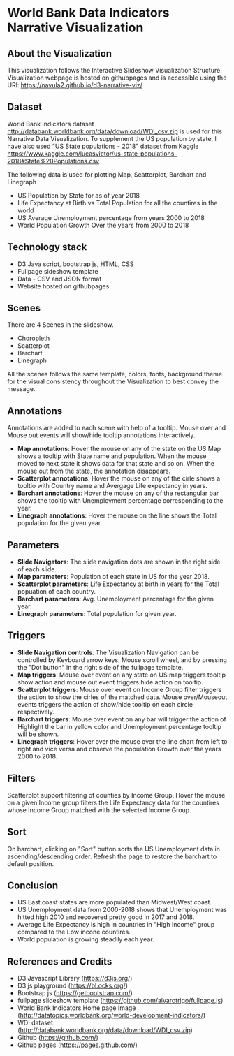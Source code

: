 # World Bank Data Indicators Narrative Visualization
## About the Visualization
This visualization follows the Interactive Slideshow Visualization Structure. Visualization webpage is hosted on githubpages and is accessible using the URl: https://navula2.github.io/d3-narrative-viz/

## Dataset
World Bank Indicators dataset http://databank.worldbank.org/data/download/WDI_csv.zip is used for this Narrative Data Visualization. To supplement the US population by state, I have also used "US State populations - 2018" dataset from Kaggle https://www.kaggle.com/lucasvictor/us-state-populations-2018#State%20Populations.csv

The following data is used for plotting Map, Scatterplot, Barchart and Linegraph
- US Population by State for as of year 2018
- Life Expectancy at Birth vs Total Population for all the countires in the world
- US Average Unemployment percentage from years 2000 to 2018
- World Population Growth Over the years from 2000 to 2018

## Technology stack
* D3 Java script, bootstrap js, HTML, CSS
* Fullpage sideshow template
* Data - CSV and JSON format
* Website hosted on githubpages

## Scenes
There are 4 Scenes in the slideshow. 
 - Choropleth
 - Scatterplot
 - Barchart
 - Linegraph

All the scenes follows the same template, colors, fonts, background theme for the visual consistency throughout the Visualization to best convey the message.

## Annotations
Annotations are added to each scene with help of a tooltip. Mouse over and Mouse out events will show/hide tooltip annotations interactively.
- **Map annotations**: Hover the mouse on any of the state on the US Map shows a tooltip with State name and population. When the mouse moved to next state it shows data for that state and so on. When the mouse out from the state, the annotation disappears.
- **Scatterplot annotations**: Hover the mouse on any of the cirle shows a tooltio with Country name and Avergage Life expectancy in years.
- **Barchart annotations**: Hover the mouse on any of the rectangular bar shows the tooltip with Unemployment percentage corresponding to the year.
- **Linegraph annotations**: Hover the mouse on the line shows the Total population for the given year.

## Parameters
- **Slide Navigators**: The slide navigation dots are shown in the right side of each slide.
- **Map parameters**: Population of each state in US for the year 2018.
- **Scatterplot parameters**: Life Expectancy at birth in years for the Total popuation of each country.
- **Barchart parameters**: Avg. Unemployment percentage for the given year.
- **Linegraph parameters**: Total population for given year.

## Triggers
- **Slide Navigation controls**: The Visualization Navigation can be controlled by Keyboard arrow keys, Mouse scroll wheel, and by pressing the "Dot button" in the right side of the fullpage template.
- **Map triggers**: Mouse over event on any state on US map triggers tooltip show action and mouse out event triggers hide action on tooltip.
- **Scatterplot triggers**: Mouse over event on Income Group filter triggers the action to show the cirles of the matched data. Mouse over/Mouseout events triggers the action of show/hide tooltip on each circle respectively.
- **Barchart triggers**: Mouse over event on any bar will trigger the action of Highlight the bar in yellow color and  Unemployment percentage tooltip will be shown.
- **Linegraph triggers**: Hover over the mouse over the line chart from left to right and vice versa and observe the population Growth over the years 2000 to 2018.

## Filters
Scatterplot support filtering of counties by Income Group. Hover the mouse on a given Income group filters the Life Expectancy data for the countires whose Income Group matched with the selected Income Group.

## Sort
On barchart, clicking on "Sort" button sorts the US Unemployment data in ascending/descending order. Refresh the page to restore the barchart to default position.

## Conclusion
* US East coast states are more populated than Midwest/West coast.
* US Unemployment data from 2000-2018 shows that Unemployment was hitted high 2010 and recovered pretty good in 2017 and 2018.
* Average Life Expectancy is high in countries in "High Income" group compared to the Low incone countires.
* World population is growing steadily each year.

## References and Credits
* D3 Javascript Library (https://d3js.org/)
* D3 js playground (https://bl.ocks.org/)
* Bootstrap js (https://getbootstrap.com/)
* fullpage slideshow template (https://github.com/alvarotrigo/fullpage.js)
* World Bank Indicators Home page Image (http://datatopics.worldbank.org/world-development-indicators/)
* WDI dataset (http://databank.worldbank.org/data/download/WDI_csv.zip)
* Github (https://github.com/)
* Github pages (https://pages.github.com/)
